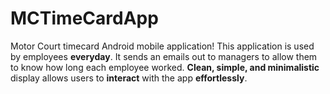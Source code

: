 # MCTimeCardApp
Motor Court timecard Android mobile application! This application is used by employees **everyday**.
It sends an emails out to managers to allow them to know how long each employee worked. 
**Clean, simple, and minimalistic** display allows users to **interact** with the app **effortlessly**.
